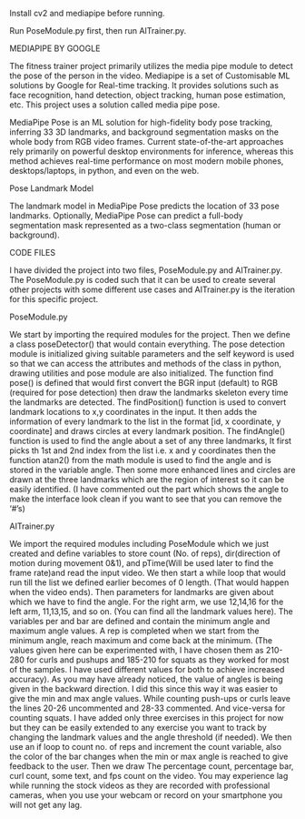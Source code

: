Install cv2 and mediapipe before running.

Run PoseModule.py first, then run AITrainer.py.

MEDIAPIPE BY GOOGLE

The fitness trainer project primarily utilizes the media pipe module to detect the pose of the person in the video. Mediapipe is a set of Customisable ML solutions by Google for Real-time tracking. It provides solutions such as face recognition, hand detection, object tracking, human pose estimation, etc. This project uses a solution called media pipe pose.

MediaPipe Pose is an ML solution for high-fidelity body pose tracking, inferring 33 3D landmarks, and background segmentation masks on the whole body from RGB video frames. Current state-of-the-art approaches rely primarily on powerful desktop environments for inference, whereas this method achieves real-time performance on most modern mobile phones, desktops/laptops, in python, and even on the web.

Pose Landmark Model

The landmark model in MediaPipe Pose predicts the location of 33 pose landmarks. Optionally, MediaPipe Pose can predict a full-body segmentation mask represented as a two-class segmentation (human or background).

CODE FILES

I have divided the project into two files, PoseModule.py and AITrainer.py. The PoseModule.py is coded such that it can be used to create several other projects with some different use cases and AITrainer.py is the iteration for this specific project. 


PoseModule.py

We start by importing the required modules for the project. Then we define a class poseDetector() that would contain everything. The pose detection module is initialized giving suitable parameters and the self keyword is used so that we can access the attributes and methods of the class in python, drawing utilities and pose module are also initialized.
The function find pose() is defined that would first convert the BGR input (default) to RGB
(required for pose detection) then draw the landmarks skeleton every time the landmarks are detected. The findPosition() function is used to convert landmark locations to x,y coordinates in the input. It then adds the information of every landmark to the list in the format [id, x coordinate, y coordinate] and draws circles at every landmark position. The findAngle() function is used to find the angle about a set of any three landmarks, It first picks th 1st and 2nd index from the list i.e. x and y coordinates then the function atan2() from the math module is used to find the angle and is stored in the variable angle. Then some more enhanced lines and circles are drawn at the three landmarks which are the region of interest so it can be easily identified. (I have commented out the part which shows the angle to make the interface look clean if you want to see that you can remove the ‘#’s)


AITrainer.py

We import the required modules including PoseModule which we just created and define variables to store count (No. of reps), dir(direction of motion during movement 0&1), and pTime(Will be used later to find the frame rate)and read the input video. We then start a while loop that would run till the list we defined earlier becomes of 0 length. (That would happen when the video ends). Then parameters for landmarks are given about which we have to find the angle. For the right arm, we use 12,14,16 for the left arm, 11,13,15, and so on. (You can find all the landmark values here). The variables per and bar are defined and contain the minimum angle and maximum angle values. A rep is completed when we start from the minimum angle, reach maximum and come back at the minimum. (The values given here can be experimented with, I have chosen them as 210-280 for curls and pushups and 185-210 for squats as they worked for most of the samples. I have used different values for both to achieve increased accuracy). As you may have already noticed, the value of angles is being given in the backward direction. I did this since this way it was easier to give the min and max angle values. While counting push-ups or curls leave the lines 20-26 uncommented and 28-33 commented. And vice-versa for counting squats. I have added only three exercises in this project for now but they can be easily extended to any exercise you want to track by changing the landmark values and the angle threshold (if needed). We then use an if loop to count no. of reps and increment the count variable, also the color of the bar changes when the min or max angle is reached to give feedback to the user. Then we draw The percentage count, percentage bar, curl count, some text, and fps count on the video. You may experience lag while running the stock videos as they are recorded with professional cameras, when you use your webcam or record on your smartphone you will not get any lag.
